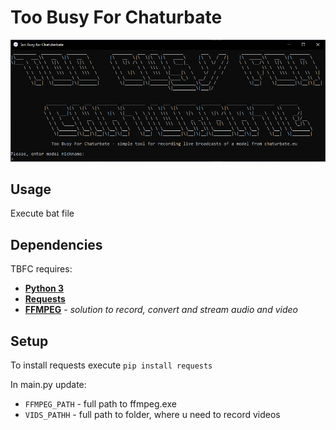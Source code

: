 # Too Busy For Chaturbate
![](main.png)

## Usage

Execute bat file

## Dependencies
TBFC requires:
- [**Python 3**](https://www.python.org/)
- [**Requests**](https://requests.readthedocs.io/en/master/)
- [**FFMPEG**](https://ffmpeg.org/) - *solution to record, convert and stream audio and video*

## Setup
To install requests execute 
`pip install requests`

In main.py update:
- `FFMPEG_PATH` - full path to ffmpeg.exe
- `VIDS_PATHH` - full path to folder, where u need to record videos

